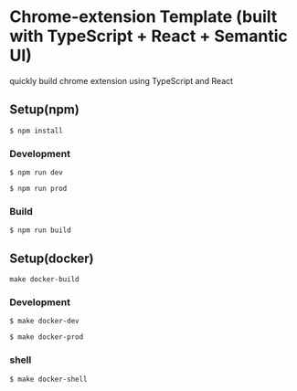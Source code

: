 # Chrome-extension Template (built with TypeScript + React + Semantic UI)

quickly build chrome extension using TypeScript and React

## Setup(npm)
```
$ npm install
```

### Development
```
$ npm run dev
```
```
$ npm run prod
```

### Build
```
$ npm run build
```

## Setup(docker)
```
make docker-build
```

### Development
```
$ make docker-dev
```
```
$ make docker-prod
```

### shell
```
$ make docker-shell
```
